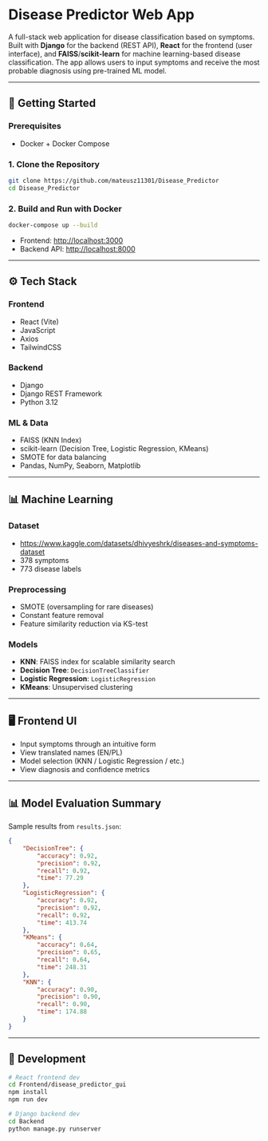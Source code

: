 # Disease Predictor Web App

A full-stack web application for disease classification based on symptoms. Built with **Django** for the backend (REST API), **React** for the frontend (user interface), and **FAISS**/**scikit-learn** for machine learning-based disease classification. The app allows users to input symptoms and receive the most probable diagnosis using pre-trained ML model.

---

## 🚀 Getting Started

### Prerequisites

* Docker + Docker Compose

### 1. Clone the Repository

```bash
git clone https://github.com/mateusz11301/Disease_Predictor
cd Disease_Predictor
```

### 2. Build and Run with Docker

```bash
docker-compose up --build
```

* Frontend: [http://localhost:3000](http://localhost:3000)
* Backend API: [http://localhost:8000](http://localhost:8000)

---

## ⚙️ Tech Stack

### Frontend

* React (Vite)
* JavaScript
* Axios
* TailwindCSS

### Backend

* Django
* Django REST Framework
* Python 3.12

### ML & Data

* FAISS (KNN Index)
* scikit-learn (Decision Tree, Logistic Regression, KMeans)
* SMOTE for data balancing
* Pandas, NumPy, Seaborn, Matplotlib

---

## 📊 Machine Learning

### Dataset

* https://www.kaggle.com/datasets/dhivyeshrk/diseases-and-symptoms-dataset
* 378 symptoms
* 773 disease labels

### Preprocessing

* SMOTE (oversampling for rare diseases)
* Constant feature removal
* Feature similarity reduction via KS-test

### Models

* **KNN**: FAISS index for scalable similarity search
* **Decision Tree**: `DecisionTreeClassifier`
* **Logistic Regression**: `LogisticRegression`
* **KMeans**: Unsupervised clustering


---

## 🖥️ Frontend UI

* Input symptoms through an intuitive form
* View translated names (EN/PL)
* Model selection (KNN / Logistic Regression / etc.)
* View diagnosis and confidence metrics

---

## 📊 Model Evaluation Summary

Sample results from `results.json`:

```json
{
    "DecisionTree": {
        "accuracy": 0.92,
        "precision": 0.92,
        "recall": 0.92,
        "time": 77.29
    },
    "LogisticRegression": {
        "accuracy": 0.92,
        "precision": 0.92,
        "recall": 0.92,
        "time": 413.74
    },
    "KMeans": {
        "accuracy": 0.64,
        "precision": 0.65,
        "recall": 0.64,
        "time": 248.31
    },
    "KNN": {
        "accuracy": 0.90,
        "precision": 0.90,
        "recall": 0.90,
        "time": 174.88
    }
}
```

---

## 🧪 Development

```bash
# React frontend dev
cd Frontend/disease_predictor_gui
npm install
npm run dev

# Django backend dev
cd Backend
python manage.py runserver
```